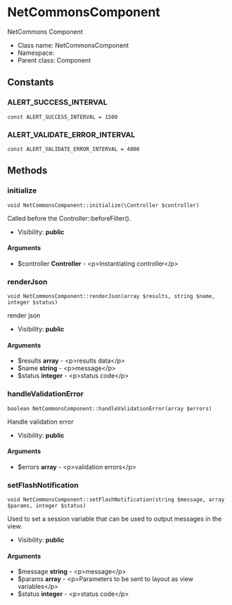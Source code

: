 NetCommonsComponent
===============

NetCommons Component




* Class name: NetCommonsComponent
* Namespace: 
* Parent class: Component



Constants
----------


### ALERT_SUCCESS_INTERVAL

    const ALERT_SUCCESS_INTERVAL = 1500





### ALERT_VALIDATE_ERROR_INTERVAL

    const ALERT_VALIDATE_ERROR_INTERVAL = 4000







Methods
-------


### initialize

    void NetCommonsComponent::initialize(\Controller $controller)

Called before the Controller::beforeFilter().



* Visibility: **public**


#### Arguments
* $controller **Controller** - &lt;p&gt;Instantiating controller&lt;/p&gt;



### renderJson

    void NetCommonsComponent::renderJson(array $results, string $name, integer $status)

render json



* Visibility: **public**


#### Arguments
* $results **array** - &lt;p&gt;results data&lt;/p&gt;
* $name **string** - &lt;p&gt;message&lt;/p&gt;
* $status **integer** - &lt;p&gt;status code&lt;/p&gt;



### handleValidationError

    boolean NetCommonsComponent::handleValidationError(array $errors)

Handle validation error



* Visibility: **public**


#### Arguments
* $errors **array** - &lt;p&gt;validation errors&lt;/p&gt;



### setFlashNotification

    void NetCommonsComponent::setFlashNotification(string $message, array $params, integer $status)

Used to set a session variable that can be used to output messages in the view.



* Visibility: **public**


#### Arguments
* $message **string** - &lt;p&gt;message&lt;/p&gt;
* $params **array** - &lt;p&gt;Parameters to be sent to layout as view variables&lt;/p&gt;
* $status **integer** - &lt;p&gt;status code&lt;/p&gt;


